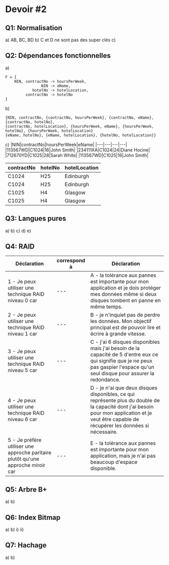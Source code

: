 # Devoir #2

## Q1: Normalisation

a) AB, BC, BD
b) C et D ne sont pas des super clés
c)

## Q2: Dépendances fonctionnelles

a)
``` 
F = {
    NIN, contractNo -> hoursPerWeek,
                NIN -> eName, 
            hotelNo -> hotelLocation,
         contractNo -> hotelNo
}
```
b)
``` 
{NIN, contractNo, {contractNo, hoursPerWeek}, {contractNo, eName}, {contractNo, hotelNo}, 
{contractNo, hotelLocation}, {hoursPerWeek, eName}, {hoursPerWeek, hotelNo}, {hoursPerWeek, hotelLocation}
{eName, hotelNo}, {eName, hotelLocation}, {hotelNo, hotelLocation}}
```
c)
|NIN|contractNo|hoursPerWeek|eName|
|---|---|---|---|
|113567WD|C1024|16|John Smith|
|234111XA|C1024|24|Diane Hocine|
|712670YD|C1025|28|Sarah White|
|113567WD|C1025|16|John Smith|

|contractNo|hotelNo|hotelLocation|
|---|---|---|
|C1024|H25|Edinburgh|
|C1024|H25|Edinburgh|
|C1025|H4|Glasgow|
|C1025|H4|Glasgow|

## Q3: Langues pures

a)
b)
c)
d)
e)

## Q4: RAID

|Déclaration|correspond à|Déclaration|
|---|---|---|
|1 - Je peux utiliser une technique RAID niveau 0 car|---|A - la tolérance aux pannes est importante pour mon application et je dois protéger mes données même si deux disques tombent en panne en même temps.|
|2 - Je peux utiliser une technique RAID niveau 1 car|---|B - je n'inquiet pas de perdre les données. Mon objectif principal est de pouvoir lire et écrire à grande vitesse.|
|3 - Je peux utiliser une technique RAID niveau 5 car|---|C - j'ai 6 disques disponibles mais j'ai besoin de la capacité de 5 d'entre eux ce qui signifie que je ne peux pas gaspier l'espace qu'un seul disque pour assurer la redondance.|
|4 - Je peux utiliser une technique RAID niveau 6 car|---|D - je n'ai que deux disques disponibles, ce qui représente plus du double de la capacité dont j'ai besoin pour mon application et je veut être capable de récupérer les données si nécessaire.|
|5 - Je préfère utiliser une approche paritaire plutôt qu'une approche miroir car|---|E - la tolérance aux pannes est importante pour mon application, mais je n'ai pas beaucoup d'espace disponible.|


## Q5: Arbre B+

a)
b)

## Q6: Index Bitmap

a)
b)
i)
ii)

## Q7: Hachage

a)
b)